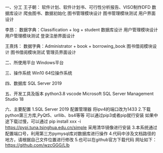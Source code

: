 一、分工
王子朝：
软件计划、软件计划书、可行性分析报告、VISO制作DFD
数据库设计
爬虫图书、数据初始化
图书管理模块设计
图书管理模块测试
用户界面设计

李昂：
数据字典：Classification  +  log  +  student
数据库设计
用户管理模块设计
用户管理模块测试
登录注册界面设计

王熹炜：
数据字典：Administrator  +  book  +  borrowing_book
图书借阅模块设计
图书借阅模块测试
管理员界面设计

二、所使用平台
Windows平台

三、操作系统
Win10 64位操作系统

四、数据库
SQL Server 2019

五、开发工具及版本
python3.8
vscode
Microsoft SQL Server Management Studio 18

六、主要配置
1.SQL Server 2019 配置管理器 将ipv4的端口改为1433
2.下载python第三方库,PyQt5、urllib、bs4等等
可以通过pip3或者pip就行安装
如果中途下载过慢，可以通过 pip install xxx -i https://pypi.tuna.tsinghua.edu.cn/simple 采用清华镜像进行安装
3.本系统通过配置端口号，利用第三方pymysql库对数据库进行操作
4.代码中涉及文档路径的地方，请根据自己文件位置进行修改
5.也可以在github官方下载代码 网址如下：https://github.com/wzcGGG/LIb
